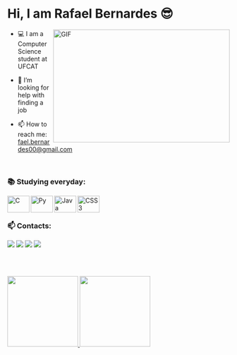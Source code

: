  # Hi, I am Rafael Bernardes 😎
 
 <img align="right" alt="GIF" src="https://user-images.githubusercontent.com/106562605/228649416-b1116870-8836-4544-8af8-b7a9989d6039.gif" width="400" height="256" />

- 💻 I am a Computer Science student at UFCAT
- 🤔 I’m looking for help with finding a job
- 📫 How to reach me: fael.bernardes00@gmail.com

  <br>

 ### 📚 Studying everyday: 
  <img  align="left" title="C" alt="C" height="37.5" width="50" src="https://cdn.jsdelivr.net/gh/devicons/devicon/icons/c/c-original.svg">
  <img  align="left" title="Python" alt="Py" height="37.5" width="50" src="https://cdn.jsdelivr.net/gh/devicons/devicon/icons/python/python-original.svg">
  <img  align="left" title="Java" alt="Java" height="37.5" width="50" src="https://cdn.jsdelivr.net/gh/devicons/devicon/icons/java/java-original-wordmark.svg">
  <img  align="left" title="CSS3" alt="CSS3" height="37.5" width="50" src="https://cdn.jsdelivr.net/gh/devicons/devicon/icons/css3/css3-plain.svg">

  <br><br>

  ### 📫 Contacts:
  <div>
   <a href = "mailto:fael.bernardes00@gmail.com"><img src="https://img.shields.io/badge/Gmail-D14836?style=for-the-badge&logo=gmail&logoColor=white" target="_blank"></a>
   <a href="https://www.linkedin.com/in/rafaelb00/" target="_blank"><img src="https://img.shields.io/badge/-LinkedIn-%230077B5?style=for-the-badge&logo=linkedin&logoColor=white" target="_blank"></a>  
 <a href="https://instagram.com/fael_bernardes00" target="_blank"><img src="https://img.shields.io/badge/-Instagram-%23E4405F?style=for-the-badge&logo=instagram&logoColor=white" target="_blank"></a>   
   <a href="https://www.youtube.com/channel/UCrAH6YCm_IuMm5QHBnUhfWw" target="_blank"><img src="https://img.shields.io/badge/YouTube-FF0000?style=for-the-badge&logo=youtube&logoColor=white" target="_blank"></a>
  </div>

  <br><br>

<div>
 <a href="https://github.com/FaelB00">
 <img height="160em" src="https://github-readme-stats.vercel.app/api/top-langs/?username=FaelB00&layout=compact&langs_count=7&theme=github_dark"/>
 <img height="160em" src="https://github-readme-stats.vercel.app/api?username=FaelB00&show_icons=true&theme=solarized-light&include_all_commits=true&count_private=true"/>
</div>
